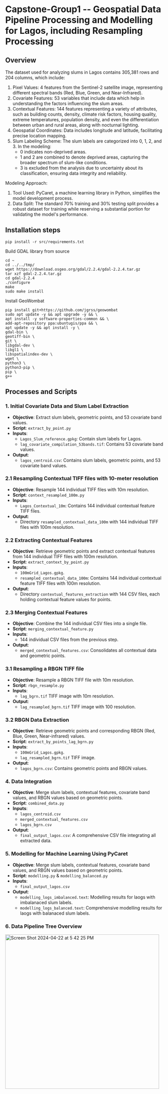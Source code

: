 # Capstone-Group1 -- Geospatial Data Pipeline Processing and Modelling for Lagos, including Resampling Processing

## Overview
The dataset used for analyzing slums in Lagos contains 305,381 rows and 204 columns, which include:

1. Pixel Values: 4 features from the Sentinel-2 satellite image, representing different spectral bands (Red, Blue, Green, and Near-Infrared).
2. Covariate Features: 53 variables that include data which help in understanding the factors influencing the slum areas.
3. Contextual Features: 144 features representing a variety of attributes, such as building counts, density, climate risk factors, housing quality, extreme temperatures, population density, and even the differentiation between urban and rural areas, along with nocturnal lighting.
4. Geospatial Coordinates: Data includes longitude and latitude, facilitating precise location mapping.
5. Slum Labeling Scheme: The slum labels are categorized into 0, 1, 2, and 3. In the modeling:
   - 0 indicates non-deprived areas.
   - 1 and 2 are combined to denote deprived areas, capturing the broader spectrum of slum-like conditions.
   - 3 is excluded from the analysis due to uncertainty about its classification, ensuring data integrity and reliability.


Modeling Approach:
1. Tool Used: PyCaret, a machine learning library in Python, simplifies the model development process.
2. Data Split: The standard 70% training and 30% testing split provides a robust dataset for training while reserving a substantial portion for validating the model's performance.

## Installation steps
```
pip install -r src/requirements.txt
```
Build GDAL library from source
```
cd ~
cd ../../tmp/
wget https://download.osgeo.org/gdal/2.2.4/gdal-2.2.4.tar.gz
tar xzf gdal-2.2.4.tar.gz
cd gdal-2.2.4
./configure
make
sudo make install

```
Install GeoWombat
```
pip install git+https://github.com/jgrss/geowombat
sudo apt update -y && apt upgrade -y && \
apt install -y software-properties-common && \
add-apt-repository ppa:ubuntugis/ppa && \
apt update -y && apt install -y \
gdal-bin \
geotiff-bin \
git \
libgdal-dev \
libgl1 \
libspatialindex-dev \
wget \
python3 \
python3-pip \
pip \
g++
```

## Processes and Scripts

### 1. Initial Covariate Data and Slum Label Extraction
- **Objective**: Extract slum labels, geometric points, and 53 covariate band values.
- **Script**: `extract_by_point.py`
- **Inputs**:
  - `Lagos_Slum_reference.gpkg`: Contain slum labels for Lagos. 
  - `lag_covariate_compilation_53bands.tif`: Contains 53 covariate band values.
- **Output**:
  - `lagos_centroid.csv`: Contains slum labels, geometric points, and 53 covariate band values.

### 2.1 Resampling Contextual TIFF files with 10-meter resolution
- **Objective**: Resample 144 individual TIFF files with 10m resolution.
- **Script**: `context_resampled_100m.py`
- **Inputs**:
  - `Lagos_Contextual_10m`: Contains 144 individual contextual feature TIFF files.
- **Output**:
  - Directory `resampled_contextual_data_100m` with 144 individual TIFF files with 100m resolution.

### 2.2 Extracting Contextual Features
- **Objective**: Retrieve geometric points and extract contextual features from 144 individual TIFF files with 100m resolution.
- **Script**: `extract_context_by_point.py`
- **Inputs**:
  - `100mGrid_Lagos.gpkg`. 
  - `resampled_contextual_data_100m`: Contains 144 individual contextual feature TIFF files with 100m resolution.
- **Output**:
  - Directory `contextual_features_extraction` with 144 CSV files, each holding contextual feature values for points.

### 2.3 Merging Contextual Features
- **Objective**: Combine the 144 individual CSV files into a single file.
- **Script**: `merging_contextual_feature.py`
- **Inputs**: 
  - 144 individual CSV files from the previous step.
- **Output**:
  - `merged_contextual_features.csv`: Consolidates all contextual data and geometric points.

### 3.1 Resampling a RBGN TIFF file
- **Objective**: Resample a RBGN TIFF file with 10m resolution.
- **Script**: `rbgn_resample.py`
- **Inputs**: 
  - `lag_bgrn.tif` TIFF image with 10m resolution.
- **Output**:
  - `lag_resampled_bgrn.tif` TIFF image with 100 resolution.

### 3.2 RBGN Data Extraction
- **Objective**: Retrieve geometric points and corresponding RBGN (Red, Blue, Green, Near-infrared) values.
- **Script**: `extract_by_points_lag_bgrn.py`
- **Inputs**:
  - `100mGrid_Lagos.gpkg`. 
  - `lag_resampled_bgrn.tif` TIFF image.
- **Output**:
  - `lagos_bgrn.csv`: Contains geometric points and RBGN values.

### 4. Data Integration
- **Objective**: Merge slum labels, contextual features, covariate band values, and RBGN values based on geometric points.
- **Script**: `combined_data.py`
- **Inputs**:
  - `lagos_centroid.csv`
  - `merged_contextual_features.csv`
  - `lagos_bgrn.csv`
- **Output**:
  - `final_output_lagos.csv`: A comprehensive CSV file integrating all extracted data.
 
### 5. Modelling for Machine Learning Using PyCaret
- **Objective**: Merge slum labels, contextual features, covariate band values, and RBGN values based on geometric points.
- **Script**: `modelling.py` & `modelling_balanced.py`
- **Inputs**:
  - `final_output_lagos.csv`
- **Output**:
  - `modelling_logs_imbalanced.text`: Modelling results for laogs with imbalanaced slum labels.
  - `modelling_logs_balanced.text`: Comprehensive modelling results for laogs with balanaced slum labels.


### 6. Data Pipeline Tree Overview
<img width="489" alt="Screen Shot 2024-04-22 at 5 42 25 PM" src="https://github.com/akhil97/Capstone-Group1/assets/97569608/2d55a5cb-228e-448a-86d0-8f3445af3dcd">
